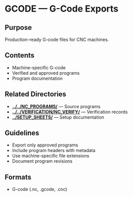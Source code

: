 # GCODE — G-Code Exports

## Purpose
Production-ready G-code files for CNC machines.

## Contents
- Machine-specific G-code
- Verified and approved programs
- Program documentation

## Related Directories
- **[../../NC_PROGRAMS/](../../NC_PROGRAMS/)** — Source programs
- **[../../VERIFICATION/NC_VERIFY/](../../VERIFICATION/NC_VERIFY/)** — Verification records
- **[../SETUP_SHEETS/](../SETUP_SHEETS/)** — Setup documentation

## Guidelines
- Export only approved programs
- Include program headers with metadata
- Use machine-specific file extensions
- Document program revisions

## Formats
- G-code (.nc, .gcode, .cnc)
